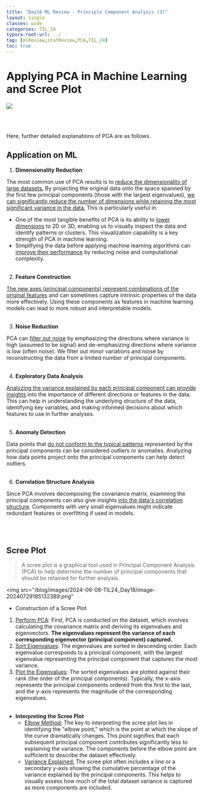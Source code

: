 ```yaml
---
title: "Day18 ML Review - Principle Component Analysis (3)"
layout: single
classes: wide
categories: TIL_24
typora-root-url: ../
tag: [mlReview,statReview,PCA,TIL_24]
toc: true 
---
```


# Applying PCA in Machine Learning and Scree Plot

<img src="/blog/images/2024-06-08-TIL24_Day18 (copy)/40278A92-93C0-4140-B109-634CBCC33963.jpeg">

<br><br>

Here, further detailed explanations of PCA are as follows. 

## Application on ML

1) **Dimensionality Reduction**

The most common use of PCA results is to <u>reduce the dimensionality of large datasets.</u> By projecting the original data onto the space spanned by the first few principal components (those with the largest eigenvalues), <u>we can significantly reduce the number of dimensions while retaining the most significant variance in the data.</u> This is particularly useful in:

- One of the most tangible benefits of PCA is its ability to <u>lower dimensions</u> to 2D or 3D, enabling us to visually inspect the data and identify patterns or clusters. This visualization capability is a key strength of PCA in machine learning.
- Simplifying the data before applying machine learning algorithms can <u>improve their performance</u> by reducing noise and computational complexity.<br><br>

2) **Feature Construction**

<u>The new axes (principal components) represent combinations of the original features</u> and can sometimes capture intrinsic properties of the data more effectively. Using these components as features in machine learning models can lead to more robust and interpretable models.<br><br>

3) **Noise Reduction**

PCA can <u>filter out noise</u> by emphasizing the directions where variance is high (assumed to be signal) and de-emphasizing directions where variance is low (often noise). We filter out minor variations and noise by reconstructing the data from a limited number of principal components. <br><br>

4) **Exploratory Data Analysis**

<u>Analyzing the variance explained by each principal component can provide insights</u> into the importance of different directions or features in the data. This can help in understanding the underlying structure of the data, identifying key variables, and making informed decisions about which features to use in further analyses. <br><br>

5) **Anomaly Detection**

Data points that <u>do not conform to the typical patterns</u> represented by the principal components can be considered outliers or anomalies. Analyzing how data points project onto the principal components can help detect outliers. <br><br>

6) **Correlation Structure Analysis**

Since PCA involves decomposing the covariance matrix, examining the principal components can also give insights <u>into the data's correlation structure</u>. Components with very small eigenvalues might indicate redundant features or overfitting if used in models. 

<br><br>

## **Scree Plot**

>  A scree plot is a graphical tool used in Principal Component Analysis (PCA) to help determine the number of principal components that should be retained for further analysis. <br>

<img src="/blog/images/2024-06-08-TIL24_Day18/image-20240729185132389.png"

- Construction of a Scree Plot

1. <u>Perform PCA</u>: First, PCA is conducted on the dataset, which involves calculating the covariance matrix and deriving its eigenvalues and eigenvectors. **The eigenvalues represent the variance of each corresponding eigenvector (principal component) captured.**
2. <u>Sort Eigenvalues</u>: The eigenvalues are sorted in descending order. Each eigenvalue corresponds to a principal component, with the largest eigenvalue representing the principal component that captures the most variance.
3. <u>Plot the Eigenvalues</u>: The sorted eigenvalues are plotted against their rank (the order of the principal components). Typically, the x-axis represents the principal components ordered from the first to the last, and the y-axis represents the magnitude of the corresponding eigenvalues.<br><br>

- **Interpreting the Scree Plot**
  - <u>Elbow Method:</u> The key to interpreting the scree plot lies in identifying the "elbow point," which is the point at which the slope of the curve dramatically changes. This point signifies that each subsequent principal component contributes significantly less to explaining the variance. The components before the elbow point are sufficient to describe the dataset effectively.
  - <u>Variance Explained:</u> The scree plot often includes a line or a secondary y-axis showing the cumulative percentage of the variance explained by the principal components. This helps to visually assess how much of the total dataset variance is captured as more components are included.

<br><br>

